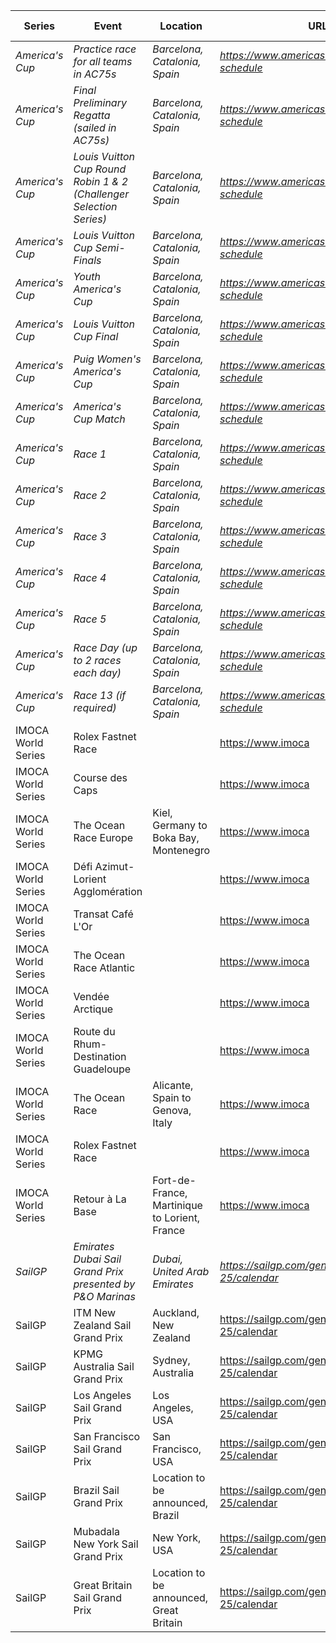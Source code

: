 | Series | Event | Location | URL | Start Date | End Date |
|---|---|---|---|---|---|
| *America's Cup* | *Practice race for all teams in AC75s* | *Barcelona, Catalonia, Spain* | *https://www.americascup.com/en/ac37-schedule* | *2024-08-20* | *2024-08-20* |
| *America's Cup* | *Final Preliminary Regatta (sailed in AC75s)* | *Barcelona, Catalonia, Spain* | *https://www.americascup.com/en/ac37-schedule* | *2024-08-22* | *2024-08-25* |
| *America's Cup* | *Louis Vuitton Cup Round Robin 1 & 2 (Challenger Selection Series)* | *Barcelona, Catalonia, Spain* | *https://www.americascup.com/en/ac37-schedule* | *2024-08-29* | *2024-09-08* |
| *America's Cup* | *Louis Vuitton Cup Semi-Finals* | *Barcelona, Catalonia, Spain* | *https://www.americascup.com/en/ac37-schedule* | *2024-09-14* | *2024-09-19* |
| *America's Cup* | *Youth America's Cup* | *Barcelona, Catalonia, Spain* | *https://www.americascup.com/en/ac37-schedule* | *2024-09-17* | *2024-09-22* |
| *America's Cup* | *Louis Vuitton Cup Final* | *Barcelona, Catalonia, Spain* | *https://www.americascup.com/en/ac37-schedule* | *2024-09-26* | *2024-10-05* |
| *America's Cup* | *Puig Women's America's Cup* | *Barcelona, Catalonia, Spain* | *https://www.americascup.com/en/ac37-schedule* | *2024-10-05* | *2024-10-13* |
| *America's Cup* | *America's Cup Match* | *Barcelona, Catalonia, Spain* | *https://www.americascup.com/en/ac37-schedule* | *2024-10-12* | *2024-10-21* |
| *America's Cup* | *Race 1* | *Barcelona, Catalonia, Spain* | *https://www.americascup.com/en/ac37-schedule* | *2024-10-12* | *2024-10-12* |
| *America's Cup* | *Race 2* | *Barcelona, Catalonia, Spain* | *https://www.americascup.com/en/ac37-schedule* | *2024-10-12* | *2024-10-12* |
| *America's Cup* | *Race 3* | *Barcelona, Catalonia, Spain* | *https://www.americascup.com/en/ac37-schedule* | *2024-10-13* | *2024-10-13* |
| *America's Cup* | *Race 4* | *Barcelona, Catalonia, Spain* | *https://www.americascup.com/en/ac37-schedule* | *2024-10-13* | *2024-10-13* |
| *America's Cup* | *Race 5* | *Barcelona, Catalonia, Spain* | *https://www.americascup.com/en/ac37-schedule* | *2024-10-16* | *2024-10-16* |
| *America's Cup* | *Race Day (up to 2 races each day)* | *Barcelona, Catalonia, Spain* | *https://www.americascup.com/en/ac37-schedule* | *2024-10-19* | *2024-10-20* |
| *America's Cup* | *Race 13 (if required)* | *Barcelona, Catalonia, Spain* | *https://www.americascup.com/en/ac37-schedule* | *2024-10-21* | *2024-10-21* |
| IMOCA World Series | Rolex Fastnet Race |  | https://www.imoca | 2025 | 2025 |
| IMOCA World Series | Course des Caps |  | https://www.imoca | 2025-06-29 | 2025-06-29 |
| IMOCA World Series | The Ocean Race Europe | Kiel, Germany to Boka Bay, Montenegro | https://www.imoca | 2025-08-10 | 2025-08-10 |
| IMOCA World Series | Défi Azimut-Lorient Agglomération |  | https://www.imoca | 2025-09 | 2025-09 |
| IMOCA World Series | Transat Café L'Or |  | https://www.imoca | 2025-10 | 2025-10 |
| IMOCA World Series | The Ocean Race Atlantic |  | https://www.imoca | 2026 | 2026 |
| IMOCA World Series | Vendée Arctique |  | https://www.imoca | 2026-06 | 2026-06 |
| IMOCA World Series | Route du Rhum-Destination Guadeloupe |  | https://www.imoca | 2026-11 | 2026-11 |
| IMOCA World Series | The Ocean Race | Alicante, Spain to Genova, Italy | https://www.imoca | 2027-01 | 2027-01 |
| IMOCA World Series | Rolex Fastnet Race |  | https://www.imoca | 2027 | 2027 |
| IMOCA World Series | Retour à La Base | Fort-de-France, Martinique to Lorient, France | https://www.imoca | 2027 | 2027 |
| *SailGP* | *Emirates Dubai Sail Grand Prix presented by P&O Marinas* | *Dubai, United Arab Emirates* | *https://sailgp.com/general/24-25/calendar* | *2024-11-23* | *2024-11-24* |
| SailGP | ITM New Zealand Sail Grand Prix | Auckland, New Zealand | https://sailgp.com/general/24-25/calendar | 2025-01-18 | 2025-01-19 |
| SailGP | KPMG Australia Sail Grand Prix | Sydney, Australia | https://sailgp.com/general/24-25/calendar | 2025-02-08 | 2025-02-09 |
| SailGP | Los Angeles Sail Grand Prix | Los Angeles, USA | https://sailgp.com/general/24-25/calendar | 2025-03-15 | 2025-03-16 |
| SailGP | San Francisco Sail Grand Prix | San Francisco, USA | https://sailgp.com/general/24-25/calendar | 2025-03-22 | 2025-03-23 |
| SailGP | Brazil Sail Grand Prix | Location to be announced, Brazil | https://sailgp.com/general/24-25/calendar | 2025-05-03 | 2025-05-04 |
| SailGP | Mubadala New York Sail Grand Prix | New York, USA | https://sailgp.com/general/24-25/calendar | 2025-06-07 | 2025-06-08 |
| SailGP | Great Britain Sail Grand Prix | Location to be announced, Great Britain | https://sailgp.com/general/24-25/calendar | 2025-07-19 | 2025-07-